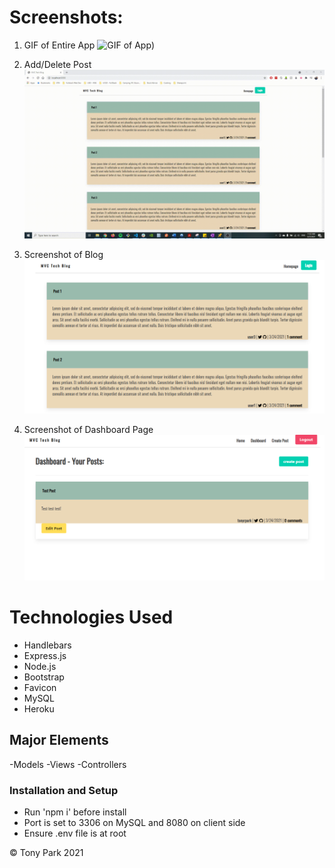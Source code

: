 # Screenshots:

1. GIF of Entire App
   ![GIF of App](./images/tech-blog.gif))

2. Add/Delete Post
   <br>
   ![Usage of App](./images/tech-blog-usage.gif)

3. Screenshot of Blog
   <br>
   ![Screenshot 1](./images/screenshot1.PNG)

4. Screenshot of Dashboard Page
   <br>
   ![Screenshot 2](./images/screenshot2.PNG)

# Technologies Used

- Handlebars
- Express.js
- Node.js
- Bootstrap
- Favicon
- MySQL
- Heroku

## Major Elements

-Models
-Views
-Controllers

### Installation and Setup

- Run 'npm i' before install
- Port is set to 3306 on MySQL and 8080 on client side
- Ensure .env file is at root

© Tony Park 2021
